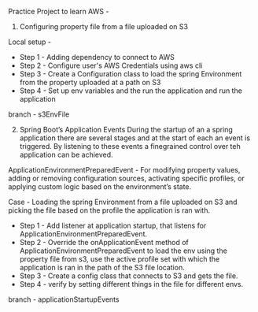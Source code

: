 Practice Project to learn AWS - 

1. Configuring property file from a file uploaded on S3

Local setup - 
- Step 1 - Adding dependency to connect to AWS
- Step 2 - Configure user's AWS Credentials using aws cli
- Step 3 - Create a Configuration class to load the spring Environment from the property uploaded at a path on S3
- Step 4 - Set up env variables and the run the application and run the application

branch - s3EnvFile

2. Spring Boot’s Application Events
During the startup of an a spring application there are several stages and at the start of each an event is triggered. By listening to these events a finegrained control over teh application can
be achieved.

 ApplicationEnvironmentPreparedEvent - For modifying property values, adding or removing configuration sources, activating specific profiles,
 or applying custom logic based on the environment’s state.

Case - Loading the spring Environment from a file uploaded on S3 and picking the file based on the profile the application is ran with.

-  Step 1 - Add listener at application startup, that listens for ApplicationEnvironmentPreparedEvent.
-  Step 2 - Override the onApplicationEvent method of ApplicationEnvironmentPreparedEvent to load the env using the property file from s3, use the active profile set with which the application
  is ran in the path of the S3 file location.
-  Step 3 - Create a config class that connects to S3 and gets the file.
-  Step 4 - verify by setting different things in the file for different envs.

branch - applicationStartupEvents
